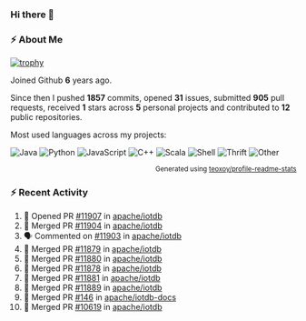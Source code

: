 ### Hi there 👋

### :zap: About Me

[![trophy](https://github-profile-trophy.vercel.app/?username=HTHou&theme=onedark)](https://github.com/ryo-ma/github-profile-trophy)
   
Joined Github **6** years ago.

Since then I pushed **1857** commits, opened **31** issues, submitted **905** pull requests, received **1** stars across **5** personal projects and contributed to **12** public repositories.

Most used languages across my projects:

![Java](https://img.shields.io/static/v1?style=flat-square&label=%E2%A0%80&color=555&labelColor=%23b07219&message=Java%EF%B8%B195.4%25)
![Python](https://img.shields.io/static/v1?style=flat-square&label=%E2%A0%80&color=555&labelColor=%233572A5&message=Python%EF%B8%B11.2%25)
![JavaScript](https://img.shields.io/static/v1?style=flat-square&label=%E2%A0%80&color=555&labelColor=%23f1e05a&message=JavaScript%EF%B8%B10.7%25)
![C++](https://img.shields.io/static/v1?style=flat-square&label=%E2%A0%80&color=555&labelColor=%23f34b7d&message=C%2B%2B%EF%B8%B10.5%25)
![Scala](https://img.shields.io/static/v1?style=flat-square&label=%E2%A0%80&color=555&labelColor=%23c22d40&message=Scala%EF%B8%B10.4%25)
![Shell](https://img.shields.io/static/v1?style=flat-square&label=%E2%A0%80&color=555&labelColor=%2389e051&message=Shell%EF%B8%B10.3%25)
![Thrift](https://img.shields.io/static/v1?style=flat-square&label=%E2%A0%80&color=555&labelColor=%23D12127&message=Thrift%EF%B8%B10.3%25)
![Other](https://img.shields.io/static/v1?style=flat-square&label=%E2%A0%80&color=555&labelColor=%23ededed&message=Other%EF%B8%B10.8%25)

<p align="right"><sub>Generated using <a href="https://github.com/marketplace/actions/profile-readme-stats">teoxoy/profile-readme-stats</a></sub></p>


<!--![](https://github.com/HTHou/HTHou/blob/output/github-contribution-grid-snake.svg)-->

<!--![Haonan Hou's github stats](https://github-readme-stats.vercel.app/api?username=HTHou&count_private=true&show_icons=true&theme=onedark)-->

<!--![Haonan Hou's wakatime stats](https://github-readme-stats.vercel.app/api/wakatime?username=HTHou&layout=compact&theme=onedark)-->

<!--![Top Langs](https://github-readme-stats.vercel.app/api/top-langs/?username=HTHou&theme=onedark&layout=compact)-->

### :zap: Recent Activity
<!--START_SECTION:activity-->
1. 💪 Opened PR [#11907](https://github.com/apache/iotdb/pull/11907) in [apache/iotdb](https://github.com/apache/iotdb)
2. 🎉 Merged PR [#11904](https://github.com/apache/iotdb/pull/11904) in [apache/iotdb](https://github.com/apache/iotdb)
3. 🗣 Commented on [#11903](https://github.com/apache/iotdb/issues/11903#issuecomment-1892985293) in [apache/iotdb](https://github.com/apache/iotdb)
4. 🎉 Merged PR [#11879](https://github.com/apache/iotdb/pull/11879) in [apache/iotdb](https://github.com/apache/iotdb)
5. 🎉 Merged PR [#11880](https://github.com/apache/iotdb/pull/11880) in [apache/iotdb](https://github.com/apache/iotdb)
6. 🎉 Merged PR [#11878](https://github.com/apache/iotdb/pull/11878) in [apache/iotdb](https://github.com/apache/iotdb)
7. 🎉 Merged PR [#11881](https://github.com/apache/iotdb/pull/11881) in [apache/iotdb](https://github.com/apache/iotdb)
8. 🎉 Merged PR [#11889](https://github.com/apache/iotdb/pull/11889) in [apache/iotdb](https://github.com/apache/iotdb)
9. 🎉 Merged PR [#146](https://github.com/apache/iotdb-docs/pull/146) in [apache/iotdb-docs](https://github.com/apache/iotdb-docs)
10. 🎉 Merged PR [#10619](https://github.com/apache/iotdb/pull/10619) in [apache/iotdb](https://github.com/apache/iotdb)
<!--END_SECTION:activity-->

<!--
**HTHou/HTHou** is a ✨ _special_ ✨ repository because its `README.md` (this file) appears on your GitHub profile.

Here are some ideas to get you started:

- 🔭 I’m currently working on ...
- 🌱 I’m currently learning ...
- 👯 I’m looking to collaborate on ...
- 🤔 I’m looking for help with ...
- 💬 Ask me about ...
- 📫 How to reach me: ...
- 😄 Pronouns: ...
- ⚡ Fun fact: ...
-->
